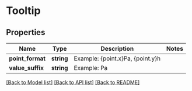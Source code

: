 # Tooltip

## Properties
Name | Type | Description | Notes
------------ | ------------- | ------------- | -------------
**point_format** | **string** | Example: {point.x}Pa, {point.y}h | 
**value_suffix** | **string** | Example: Pa | 

[[Back to Model list]](../README.md#documentation-for-models) [[Back to API list]](../README.md#documentation-for-api-endpoints) [[Back to README]](../README.md)



